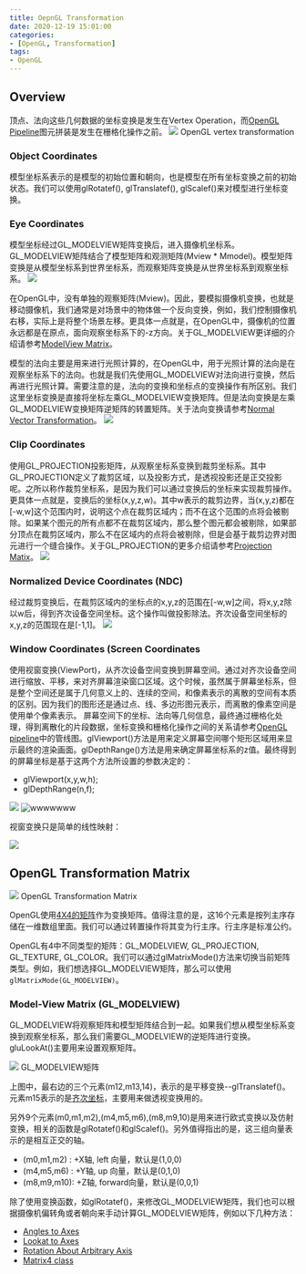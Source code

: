 ```yaml
---
title: OepnGL Transformation
date: 2020-12-19 15:01:00
categories:
- [OpenGL, Transformation]
tags:
- OpenGL
---
```


## Overview

顶点、法向这些几何数据的坐标变换是发生在Vertex Operation，而[OpenGL Pipeline](http://www.songho.ca/opengl/gl_pipeline.html)图元拼装是发生在栅格化操作之前。
![](http://www.songho.ca/opengl/files/gl_transform02.png)
OpenGL vertex transformation

### Object Coordinates

模型坐标系表示的是模型的初始位置和朝向，也是模型在所有坐标变换之前的初始状态。我们可以使用glRotatef(), glTranslatef(), glScalef()来对模型进行坐标变换。

### Eye Coordinates

模型坐标经过GL_MODELVIEW矩阵变换后，进入摄像机坐标系。GL_MODELVIEW矩阵结合了模型矩阵和观测矩阵(Mview \* Mmodel)。模型矩阵变换是从模型坐标系到世界坐标系，而观察矩阵变换是从世界坐标系到观察坐标系。
![](http://www.songho.ca/opengl/files/gl_transform07.png)

在OpenGL中，没有单独的观察矩阵(Mview)。因此，要模拟摄像机变换，也就是移动摄像机，我们通常是对场景中的物体做一个反向变换，例如，我们控制摄像机右移，实际上是将整个场景左移。更具体一点就是，在OpenGL中，摄像机的位置永远都是在原点，面向观察坐标系下的-z方向。关于GL_MODELVIEW更详细的介绍请参考[ModelView Matrix](http://www.songho.ca/opengl/gl_transform.html#modelview)。

模型的法向主要是用来进行光照计算的，在OpenGL中，用于光照计算的法向是在观察坐标系下的法向。也就是我们先使用GL_MODELVIEW对法向进行变换，然后再进行光照计算。需要注意的是，法向的变换和坐标点的变换操作有所区别。我们这里坐标变换是直接将坐标左乘GL_MODELVIEW变换矩阵。但是法向变换是左乘GL_MODELVIEW变换矩阵逆矩阵的转置矩阵。关于法向变换请参考[Normal Vector Transformation](http://www.songho.ca/opengl/gl_normaltransform.html)。
![](http://www.songho.ca/opengl/files/gl_normaltransform01.png)

### Clip Coordinates

使用GL_PROJECTION投影矩阵，从观察坐标系变换到裁剪坐标系。其中GL_PROJECTION定义了裁剪区域，以及投影方式，是透视投影还是正交投影呢。之所以称作裁剪坐标系，是因为我们可以通过变换后的坐标来实现裁剪操作。更具体一点就是，变换后的坐标(x,y,z,w)。其中w表示的裁剪边界，当(x,y,z)都在[-w,w]这个范围内时，说明这个点在裁剪区域内；而不在这个范围的点将会被剔除。如果某个图元的所有点都不在裁剪区域内，那么整个图元都会被剔除，如果部分顶点在裁剪区域内，那么不在区域内的点将会被剔除，但是会基于裁剪边界对图元进行一个缝合操作。关于GL_PROJECTION的更多介绍请参考[Projection Matix](http://www.songho.ca/opengl/gl_transform.html#projection)。
![](http://www.songho.ca/opengl/files/gl_transform08.png)

### Normalized Device Coordinates (NDC)

经过裁剪变换后，在裁剪区域内的坐标点的x,y,z的范围在[-w,w]之间，将x,y,z除以w后，得到齐次设备空间坐标。这个操作叫做投影除法。齐次设备空间坐标的x,y,z的范围现在是[-1,1]。
![](http://www.songho.ca/opengl/files/gl_transform12.png)

### Window Coordinates (Screen Coordinates

使用视窗变换(ViewPort)，从齐次设备空间变换到屏幕空间。通过对齐次设备空间进行缩放、平移，来对齐屏幕渲染窗口区域。这个时候，虽然属于屏幕坐标系，但是整个空间还是属于几何意义上的、连续的空间，和像素表示的离散的空间有本质的区别。因为我们的图形还是通过点、线、多边形图元表示，而离散的像素空间是使用单个像素表示。
屏幕空间下的坐标、法向等几何信息，最终通过栅格化处理，得到离散化的片段数据，坐标变换和栅格化操作之间的关系请参考[OpenGL pipeline](http://www.songho.ca/opengl/gl_pipeline.html)中的管线图。glViewport()方法是用来定义屏幕空间哪个矩形区域用来显示最终的渲染画面。glDepthRange()方法是用来确定屏幕坐标系的z值。最终得到的屏幕坐标是基于这两个方法所设置的参数决定的：

- glViewport(x,y,w,h);
- glDepthRange(n,f);

![](http://www.songho.ca/opengl/files/gl_transform13.png)
![wwwwwww](/blogs/images/src/d626436913e4116bd6112677aa7b026.jpg)

视窗变换只是简单的线性映射：

![](http://www.songho.ca/opengl/files/gl_transform14.png)


## OpenGL Transformation Matrix

![](http://www.songho.ca/opengl/files/gl_transform04.png)
OpenGL Transformation Matrix

OpenGL使用[4X4的矩阵](http://www.songho.ca/opengl/gl_matrix.html)作为变换矩阵。值得注意的是，这16个元素是按列主序存储在一维数组里面。我们可以通过转置操作将其变为行主序。行主序是标准公约。

OpenGL有4中不同类型的矩阵：GL_MODELVIEW, GL_PROJECTION, GL_TEXTURE, GL_COLOR。我们可以通过glMatrixMode()方法来切换当前矩阵类型。例如，我们想选择GL_MODELVIEW矩阵，那么可以使用`glMatrixMode(GL_MODELVIEW)`。

### Model-View Matrix (GL_MODELVIEW)

GL_MODELVIEW将观察矩阵和模型矩阵结合到一起。如果我们想从模型坐标系变换到观察坐标系，那么我们需要GL_MODELVIEW的逆矩阵进行变换。gluLookAt()主要用来设置观察矩阵。

![](http://www.songho.ca/opengl/files/gl_anglestoaxes01.png)
GL_MODELVIEW矩阵

上图中，最右边的三个元素(m12,m13,14)，表示的是平移变换--glTranslatef()。元素m15表示的是[齐次坐标](http://www.songho.ca/math/homogeneous/homogeneous.html)，主要用来做透视变换用的。

另外9个元素(m0,m1,m2),(m4,m5,m6),(m8,m9,10)是用来进行欧式变换以及仿射变换，相关的函数是glRotatef()和glScalef()。另外值得指出的是，这三组向量表示的是相互正交的轴。

- (m0,m1,m2) : +X轴,   left 向量，默认是(1,0,0)
- (m4,m5,m6) : +Y轴,    up  向量，默认是(0,1,0)
- (m8,m9,m10): +Z轴, forward向量，默认是(0,0,1)

除了使用变换函数，如glRotatef()，来修改GL_MODELVIEW矩阵，我们也可以根据摄像机偏转角或者朝向来手动计算GL_MODELVIEW矩阵，例如以下几种方法：

- [Angles to Axes](http://www.songho.ca/opengl/gl_anglestoaxes.html)
- [Lookat to Axes](http://www.songho.ca/opengl/gl_lookattoaxes.html)
- [Rotation About Arbitrary Axis](http://www.songho.ca/opengl/gl_rotate.html)
- [Matrix4 class](http://www.songho.ca/opengl/gl_matrix.html)

